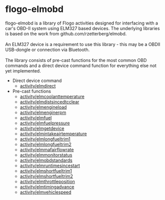 # flogo-elmobd
flogo-elmobd is a library of Flogo activities designed for interfacing with a car's OBD-II system using ELM327 based devices.  The underlying libraries is based on the work from github.com/rzetterberg/elmobd.<br>
<br>
An ELM327 device is a requirement to use this library - this may be a OBDII USB-dongle or connection via Bluetooth.<br>
<br>
The library consists of pre-cast functions for the most common OBD commands and a direct device command function for everything else not yet implemented.
<br>
* Direct device command
  * [activity/elmdirect](activity/elmdirect/README.md)
* Pre-cast functions
  * [activity/elmcoolanttemperature](activity/elmcoolanttemperature/README.md)
  * [activity/elmdistsincedtcclear](activity/elmdistsincedtcclear/README.md)
  * [activity/elmengineload](activity/elmengineload/README.md)
  * [activity/elmenginerpm](activity/elmenginerpm/README.md)
  * [activity/elmfuel](activity/elmfuel/README.md)
  * [activity/elmfuelpressure](activity/elmfuelpressure/README.md)
  * [activity/elmgetdevice](activity/elmgetdevice/README.md)
  * [activity/elmintakeairtemperature](activity/elmintakeairtemperature/README.md)
  * [activity/elmlongfueltrim1](activity/elmlongfueltrim1/README.md)
  * [activity/elmlongfueltrim2](activity/elmlongfueltrim2/README.md)
  * [activity/elmmafairflowrate](activity/elmmafairflowrate/README.md)
  * [activity/elmmonitorstatus](activity/elmmonitorstatus/README.md)
  * [activity/elmobdstandards](activity/elmobdstandards/README.md)
  * [activity/elmruntimesincestart](activity/elmruntimesincestart/README.md)
  * [activity/elmshortfueltrim1](activity/elmshortfueltrim1/README.md)
  * [activity/elmshortfueltrim2](activity/elmshortfueltrim2/README.md)
  * [activity/elmthrottleposition](activity/elmthrottleposition/README.md)
  * [activity/elmtimingadvance](activity/elmtimingadvance/README.md)
  * [activity/elmvehiclespeed](activity/elmvehiclespeed/README.md)
